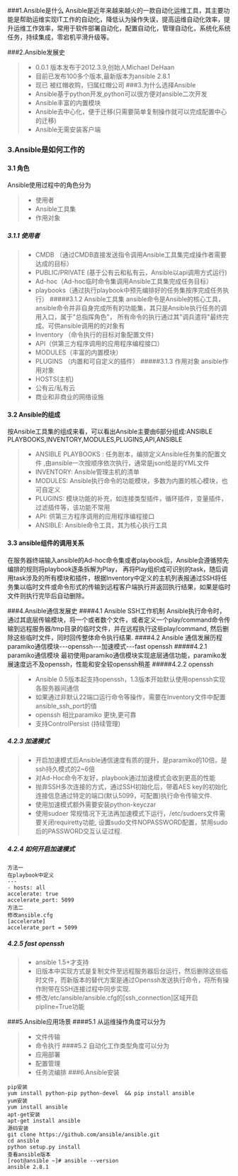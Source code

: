 ###1.Ansible是什么
Ansible是近年来越来越火的一款自动化运维工具，其主要功能是帮助运维实现IT工作的自动化，降低认为操作失误，提高运维自动化效率，提升运维工作效率，常用于软件部署自动化，配置自动化，管理自动化，系统化系统任务，持续集成，零宕机平滑升级等。

###2.Ansible发展史
>*  0.0.1 版本发布于2012.3.9,创始人Michael DeHaan
>* 目前已发布100多个版本,最新版本为ansible 2.8.1
>* 现已 被红帽收购，归属红帽公司
###3.为什么选择Ansible
>* Ansible基于python开发,python可以很方便对ansible二次开发
>* Ansible丰富的内置模块
>* Ansible去中心化，便于迁移(只需要简单复制操作就可以完成配置中心的迁移)
>* Ansible无需安装客户端
### 3.Ansible是如何工作的
#### 3.1 角色
Ansible使用过程中的角色分为
>* 使用者
>* Ansible工具集
>* 作用对象
##### 3.1.1 使用者
>*  CMDB （通过CMDB直接发送指令调用Ansible工具集完成操作者需要达成的目标）
>* PUBLIC/PRIVATE (基于公有云和私有云，Ansible以api调用方式运行)
>* Ad-hoc（Ad-hoc临时命令集调用Ansible工具集完成任务目标）
>* playbooks（通过执行playbook中预先编排好的任务集按序完成任务执行）
#####3.1.2 Ansible工具集
ansible命令是Ansible的核心工具，ansible命令并非自身完成所有的功能集，其只是Ansible执行任务的调用入口，属于"总指挥角色"， 所有命令的执行通过其"调兵遣将"最终完成。可供ansible调用的的对象有
>* Inventory （命令执行的目标对象配置文件)
>*  API（供第三方程序调用的应用程序编程接口）
>* MODULES（丰富的内置模块）
>* PLUGINS （内置和可自定义的插件）
#####3.1.3 作用对象
ansible作用对象
>*  HOSTS(主机)
>* 公有云/私有云
>* 商业和非商业的网络设施

#### 3.2 Ansible的组成

按Ansible工具集的组成来看，可以看出Ansible主要由6部分组成:ANSIBLE PLAYBOOKS,INVENTORY,MODULES,PLUGINS,API,ANSIBLE

>* ANSIBLE PLAYBOOKS :  任务剧本，编排定义Ansible任务集的配置文件 ,由ansible一次按顺序依次执行，通常是json给是的YML文件
>* INVENTORY:  Ansible管理主机的清单
>* MODULES:  Ansible执行命令的功能模块，多数为内置的核心模块，也可自定义
>* PLUGINS:  模块功能的补充，如连接类型插件，循环插件，变量插件，过滤插件等，该功能不常用
>* API:  供第三方程序调用的应用程序编程接口
>* ANSIBLE: Ansible命令工具，其为核心执行工具
#### 3.3 ansible组件的调用关系
在服务器终端输入ansible的Ad-hoc命令集或者playbook后，Ansible会遵循预先编排的规则将playbook逐条拆解为Play， 再将Play组织成可识别的task，随后调用task涉及的所有模块和插件，根据Inventory中定义的主机列表报通过SSH将任务集以临时文件或命令形式的传输到远程客户端执行并返回执行结果，如果是临时文件则执行完毕后自动删除。

###4.Ansible通信发展史
####4.1 Ansible SSH工作机制
Ansible执行命令时，通过其底层传输模块，将一个或者数个文件，或者定义一个play/command命令传输到远程服务器/tmp目录的临时文件，并在远程执行这些play/command, 然后删除这些临时文件，同时回传整体命令执行结果.
####4.2 Ansible 通信发展历程
paramiko通信模块---openssh---加速模式---fast openssh
#####4.2.1 paramiko通信模块
最初使用paramiko通信模块实现底层通信功能，paramiko发展速度远不及openssh，性能和安全较openssh稍差
#####4.2.2 openssh
>* Ansible 0.5版本起支持openssh，1.3版本开始默认使用openssh实现各服务器间通信
>* 如果通过非默认22端口运行命令等操作，需要在Inventory文件中配置ansible_ssh_port的值
>* openssh 相比paramiko 更快,更可靠
>* 支持ControlPersist (持续管理)
##### 4.2.3 加速模式
>* 开启加速模式后Ansible通信速度有质的提升，是paramiko的10倍，是ssh持久模式的2~6倍
>* 对Ad-Hoc命令不友好，playbook通过加速模式会收到更高的性能
>* 抛弃SSH多次连接的方式，通过SSH初始化后，带着AES key的初始化连接信息通过特定的端口(默认5099，可配置)执行命令传输文件.
>* 使用加速模式额外需要安装python-keyczar
>* 使用sudoer 常规情况下无法再加速模式下运行，/etc/sudoers文件需要关闭requiretty功能, 设置sudo文件NOPASSWORD配置，禁用sudo后的PASSWORD交互认证过程.
##### 4.2.4 如何开启加速模式
```
方法一
在playbook中定义
---
- hosts: all
accelerate: true
accelerate_port: 5099
方法二
修改ansible.cfg
[accelerate]
accelerate_port = 5099
```
##### 4.2.5 fast openssh
>* ansible 1.5+才支持
>* 旧版本中实现方式是复制文件至远程服务器后台运行，然后删除这些临时文件，而新版本的替代方案是通过Openssh发送执行命令，将所有操作附带在SSH连接过程中同步实现.
>* 修改/etc/ansible/ansible.cfg的[ssh_connection]区域开启pipline=True功能

###5.Ansible应用场景
####5.1 从运维操作角度可以分为
>* 文件传输
>* 命令执行
####5.2 自动化工作类型角度可以分为
>* 应用部署
>* 配置管理
>* 任务流编排
###6.Ansible安装
```
pip安装
yum install python-pip python-devel  && pip install ansible
yum安装
yum install ansible
apt-get安装
apt-get install ansible
源码安装
git clone https://github.com/ansible/ansible.git
cd ansible 
python setup.py install
查看ansible版本
[root@ansible ~]# ansible --version
ansible 2.8.1
```




